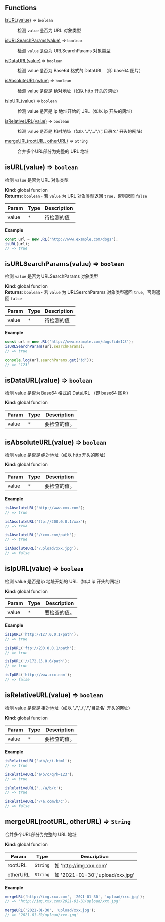 ## Functions

<dl>
<dt><a href="#isURL">isURL(value)</a> ⇒ <code>boolean</code></dt>
<dd><p>检测 <code>value</code> 是否为 URL 对象类型</p>
</dd>
<dt><a href="#isURLSearchParams">isURLSearchParams(value)</a> ⇒ <code>boolean</code></dt>
<dd><p>检测 <code>value</code> 是否为 URLSearchParams 对象类型</p>
</dd>
<dt><a href="#isDataURL">isDataURL(value)</a> ⇒ <code>boolean</code></dt>
<dd><p>检测 value 是否为 Base64 格式的 DataURL （即 base64 图片）</p>
</dd>
<dt><a href="#isAbsoluteURL">isAbsoluteURL(value)</a> ⇒ <code>boolean</code></dt>
<dd><p>检测 value 是否是 绝对地址（如以 http 开头的网址）</p>
</dd>
<dt><a href="#isIpURL">isIpURL(value)</a> ⇒ <code>boolean</code></dt>
<dd><p>检测 value 是否是 ip 地址开始的 URL（如以 ip 开头的网址）</p>
</dd>
<dt><a href="#isRelativeURL">isRelativeURL(value)</a> ⇒ <code>boolean</code></dt>
<dd><p>检测 value 是否是 相对地址（如以 &#39;./&#39;,&#39;../&#39;,&#39;/&#39;,&#39;目录名&#39; 开头的网址）</p>
</dd>
<dt><a href="#mergeURL">mergeURL(rootURL, otherURL)</a> ⇒ <code>String</code></dt>
<dd><p>合并多个URL部分为完整的 URL 地址</p>
</dd>
</dl>

<a name="isURL"></a>

## isURL(value) ⇒ <code>boolean</code>
检测 `value` 是否为 URL 对象类型

**Kind**: global function  
**Returns**: <code>boolean</code> - 若 `value` 为 URL 对象类型返回 `true`，否则返回 `false`  

| Param | Type | Description |
| --- | --- | --- |
| value | <code>\*</code> | 待检测的值 |

**Example**  
```js
const url = new URL('http://www.example.com/dogs');
isURL(url);
// => true
```
<a name="isURLSearchParams"></a>

## isURLSearchParams(value) ⇒ <code>boolean</code>
检测 `value` 是否为 URLSearchParams 对象类型

**Kind**: global function  
**Returns**: <code>boolean</code> - 若 `value` 为 URLSearchParams 对象类型返回 `true`，否则返回 `false`  

| Param | Type | Description |
| --- | --- | --- |
| value | <code>\*</code> | 待检测的值 |

**Example**  
```js
const url = new URL('http://www.example.com/dogs?id=123');
isURLSearchParams(url.searchParams);
// => true

console.log(url.searchParams.get("id"));
// => '123'
```
<a name="isDataURL"></a>

## isDataURL(value) ⇒ <code>boolean</code>
检测 value 是否为 Base64 格式的 DataURL （即 base64 图片）

**Kind**: global function  

| Param | Type | Description |
| --- | --- | --- |
| value | <code>\*</code> | 要检查的值。 |

<a name="isAbsoluteURL"></a>

## isAbsoluteURL(value) ⇒ <code>boolean</code>
检测 value 是否是 绝对地址（如以 http 开头的网址）

**Kind**: global function  

| Param | Type | Description |
| --- | --- | --- |
| value | <code>\*</code> | 要检查的值。 |

**Example**  
```js
isAbsoluteURL('http://www.xxx.com');
// => true

isAbsoluteURL('ftp://200.0.0.1/xxx');
// => true

isAbsoluteURL('//xxx.com/path');
// => true

isAbsoluteURL('/upload/xxx.jpg');
// => false
```
<a name="isIpURL"></a>

## isIpURL(value) ⇒ <code>boolean</code>
检测 value 是否是 ip 地址开始的 URL（如以 ip 开头的网址）

**Kind**: global function  

| Param | Type | Description |
| --- | --- | --- |
| value | <code>\*</code> | 要检查的值。 |

**Example**  
```js
isIpURL('http://127.0.0.1/path');
// => true

isIpURL('ftp://200.0.0.1/path');
// => true

isIpURL('//172.16.8.6/path');
// => true

isIpURL('http://www.xxx.com');
// => false
```
<a name="isRelativeURL"></a>

## isRelativeURL(value) ⇒ <code>boolean</code>
检测 value 是否是 相对地址（如以 './','../','/','目录名' 开头的网址）

**Kind**: global function  

| Param | Type | Description |
| --- | --- | --- |
| value | <code>\*</code> | 要检查的值。 |

**Example**  
```js
isRelativeURL('a/b/c/i.html');
// => true

isRelativeURL('a/b/c/q?k=123');
// => true

isRelativeURL('../a/b/c');
// => true

isRelativeURL('//a.com/b/c');
// => false
```
<a name="mergeURL"></a>

## mergeURL(rootURL, otherURL) ⇒ <code>String</code>
合并多个URL部分为完整的 URL 地址

**Kind**: global function  

| Param | Type | Description |
| --- | --- | --- |
| rootURL | <code>String</code> | 如 'http://img.xxx.com' |
| otherURL | <code>String</code> | 如 '2021-01-30','upload/xxx.jpg' |

**Example**  
```js
mergeURL('http://img.xxx.com', '2021-01-30', 'upload/xxx.jpg');
// => 'http://img.xxx.com/2021-01-30/upload/xxx.jpg'

mergeURL('2021-01-30', 'upload/xxx.jpg');
// => '2021-01-30/upload/xxx.jpg'
```
